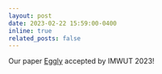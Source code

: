 ```yaml
---
layout: post
date: 2023-02-22 15:59:00-0400
inline: true
related_posts: false
---
```


Our paper [Eggly](https://aclanthology.org/2023.findings-emnlp.380.pdf) accepted by IMWUT 2023!
